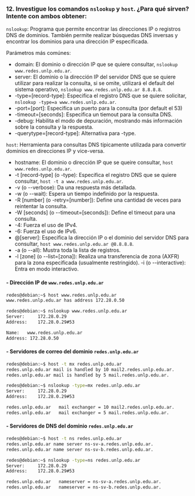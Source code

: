 ### 12. Investigue los comandos ```nslookup``` y ```host```. ¿Para qué sirven? Intente con ambos obtener:

```nslookup```: Programa que permite encontrar las direcciones IP o registros DNS de dominios. También permite realizar búsquedas DNS inversas y encontrar los dominios para una dirección IP especificada.

Parámetros más comúnes:

- domain: El dominio o dirección IP que se quiere consultar, ```nslookup www.redes.unlp.edu.ar```.
- server: El dominio o la dirección IP del servidor DNS que se quiere utilizar para realizar la consulta, si se omite, utilizará el default del sistema operativo, ```nslookup www.redes.unlp.edu.ar 8.8.8.8```.
- -type=[record-type]: Especifica el registro DNS que se quiere solicitar, ```nslookup -type=a www.redes.unlp.edu.ar```.
- -port=[port]: Especifica un puerto para la consulta (por default el 53)
- -timeout=[seconds]: Especifica un tiemout para la consulta DNS.
- -debug: Habilita el modo de depuración, mostrando más información sobre la consulta y la respuesta.
- -querytype=[record-type]: Alternativa para -type.

```host```: Herramienta para consultas DNS típicamente utilizada para convertir dominios en direcciones IP y vice-versa.

- hostname: El dominio o dirección IP que se queire consultar, ```host www.redes.unlp.edu.ar```.
- -t [record-type] (o -type): Especifica el registro DNS que se quiere consultar, ```host -t a www.redes.unlp.edu.ar```.
- -v (o --verbose): Da una respuesta más detallada.
- -w (o --wait): Espera un tiempo indefinido por la respuesta.
- -R [number] (o -retry=[number]): Define una cantidad de veces para reintentar la consulta.
- -W [seconds] (o --timeout=[seconds]): Define el timeout para una consulta.
- -4: Fuerza el uso de IPv4.
- -6: Fuerza el uso de IPv6.
- @[server]: Especifica la dirección IP o el dominio del servidor DNS para consultar, ```host www.redes.unlp.edu.ar @8.8.8.8```.
- -a (o --all): Mustra toda la lista de registros.
- -l [zone] (o --list=[zona]): Realiza una transferencia de zona (AXFR) para la zona especificada (usualmente restringido).
-i (o --interactive): Entra en modo interactivo.

#### - Dirección IP de ```www.redes.unlp.edu.ar```

```bash
redes@debian:~$ host www.redes.unlp.edu.ar
www.redes.unlp.edu.ar has address 172.28.0.50
```

```bash
redes@debian:~$ nslookup www.redes.unlp.edu.ar
Server:		172.28.0.29
Address:	172.28.0.29#53

Name:	www.redes.unlp.edu.ar
Address: 172.28.0.50
```

#### - Servidores de correo del dominio ```redes.unlp.edu.ar```

```bash
redes@debian:~$ host -t mx redes.unlp.edu.ar
redes.unlp.edu.ar mail is handled by 10 mail2.redes.unlp.edu.ar.
redes.unlp.edu.ar mail is handled by 5 mail.redes.unlp.edu.ar.
```

```bash
redes@debian:~$ nslookup -type=mx redes.unlp.edu.ar
Server:		172.28.0.29
Address:	172.28.0.29#53

redes.unlp.edu.ar	mail exchanger = 10 mail2.redes.unlp.edu.ar.
redes.unlp.edu.ar	mail exchanger = 5 mail.redes.unlp.edu.ar.
```

#### - Servidores de DNS del dominio ```redes.unlp.edu.ar```

```bash
redes@debian:~$ host -t ns redes.unlp.edu.ar
redes.unlp.edu.ar name server ns-sv-a.redes.unlp.edu.ar.
redes.unlp.edu.ar name server ns-sv-b.redes.unlp.edu.ar.
```

```bash
redes@debian:~$ nslookup -type=ns redes.unlp.edu.ar
Server:		172.28.0.29
Address:	172.28.0.29#53

redes.unlp.edu.ar	nameserver = ns-sv-a.redes.unlp.edu.ar.
redes.unlp.edu.ar	nameserver = ns-sv-b.redes.unlp.edu.ar.
```